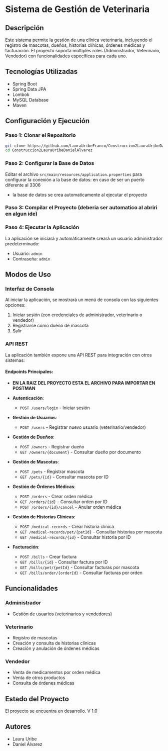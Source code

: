 # Sistema de Gestión de Veterinaria

## Descripción
Este sistema permite la gestión de una clínica veterinaria, incluyendo el registro de mascotas, dueños, historias clínicas, órdenes médicas y facturación. El proyecto soporta múltiples roles (Administrador, Veterinario, Vendedor) con funcionalidades específicas para cada uno.

## Tecnologías Utilizadas
- Spring Boot
- Spring Data JPA
- Lombok
- MySQL Database
- Maven

## Configuración y Ejecución

### Paso 1: Clonar el Repositorio
```bash
git clone https://github.com/LauraUribeFranco/Construccion2LauraUribeDanielAlvarez
cd Construccion2LauraUribeDanielAlvarez
```

### Paso 2: Configurar la Base de Datos
Editar el archivo `src/main/resources/application.properties` para configurar la conexión a la base de datos:
en caso de ser un puerto diferente al 3306
- la base de datos se crea automaticamente al ejecutar el proyecto

### Paso 3: Compilar el Proyecto (deberia ser automatico al abriri en algun ide)

### Paso 4: Ejecutar la Aplicación
La aplicación se iniciará y automáticamente creará un usuario administrador predeterminado:
- Usuario: `admin`
- Contraseña: `admin`

## Modos de Uso

### Interfaz de Consola
Al iniciar la aplicación, se mostrará un menú de consola con las siguientes opciones:
1. Iniciar sesión (con credenciales de administrador, veterinario o vendedor)
2. Registrarse como dueño de mascota
3. Salir

### API REST
La aplicación también expone una API REST para integración con otros sistemas:

#### Endpoints Principales:

- **EN LA RAIZ DEL PROYECTO ESTA EL ARCHIVO PARA IMPORTAR EN POSTMAN**

- **Autenticación**:
  - `POST /users/login` - Iniciar sesión

- **Gestión de Usuarios**:
  - `POST /users` - Registrar nuevo usuario (veterinario/vendedor)

- **Gestión de Dueños**:
  - `POST /owners` - Registrar dueño
  - `GET /owners/{document}` - Consultar dueño por documento

- **Gestión de Mascotas**:
  - `POST /pets` - Registrar mascota
  - `GET /pets/{id}` - Consultar mascota por ID

- **Gestión de Órdenes Médicas**:
  - `POST /orders` - Crear orden médica
  - `GET /orders/{id}` - Consultar orden por ID
  - `POST /orders/{id}/cancel` - Anular orden médica

- **Gestión de Historias Clínicas**:
  - `POST /medical-records` - Crear historia clínica
  - `GET /medical-records/pet/{petId}` - Consultar historias por mascota
  - `GET /medical-records/{id}` - Consultar historia por ID

- **Facturación**:
  - `POST /bills` - Crear factura
  - `GET /bills/{id}` - Consultar factura por ID
  - `GET /bills/pet/{petId}` - Consultar facturas por mascota
  - `GET /bills/order/{orderId}` - Consultar facturas por orden


## Funcionalidades

### Administrador
- Gestión de usuarios (veterinarios y vendedores)

### Veterinario
- Registro de mascotas
- Creación y consulta de historias clínicas
- Creación y anulación de órdenes médicas

### Vendedor
- Venta de medicamentos por orden médica
- Venta de otros productos
- Consulta de órdenes médicas

## Estado del Proyecto
El proyecto se encuentra en desarrollo. V 1.0

## Autores
- Laura Uribe
- Daniel Álvarez
